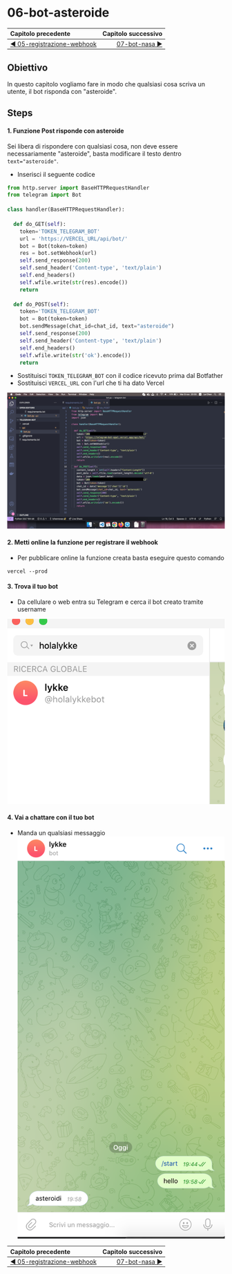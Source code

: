 # 06-bot-asteroide

| Capitolo precedente                                                                                                                                          | Capitolo successivo                                                                           |
| :--------------------------------------------------------------------------------------------------------------------------------------------------------------- | ---------------------------------------------------------------------------------------------------: |
| [◀︎ 05-registrazione-webhook](../05-registrazione-webhook)  | [07-bot-nasa ▶︎](../07-bot-nasa) |

## Obiettivo

In questo capitolo vogliamo fare in modo che qualsiasi cosa scriva un utente, il bot risponda con "asteroide".

## Steps

#### 1. Funzione Post risponde con asteroide

Sei libera di rispondere con qualsiasi cosa, non deve essere necessariamente "asteroide", basta modificare il testo dentro `text="asteroide"`.

- Inserisci il seguente codice
``` py
from http.server import BaseHTTPRequestHandler
from telegram import Bot

class handler(BaseHTTPRequestHandler):

  def do_GET(self):
    token='TOKEN_TELEGRAM_BOT'
    url = 'https://VERCEL_URL/api/bot/'
    bot = Bot(token=token)
    res = bot.setWebhook(url)
    self.send_response(200)
    self.send_header('Content-type', 'text/plain')
    self.end_headers()
    self.wfile.write(str(res).encode())
    return

  def do_POST(self):
    token='TOKEN_TELEGRAM_BOT'
    bot = Bot(token=token)
    bot.sendMessage(chat_id=chat_id, text="asteroide")
    self.send_response(200)
    self.send_header('Content-type', 'text/plain')
    self.end_headers()
    self.wfile.write(str('ok').encode())
    return


```

- Sostituisci `TOKEN_TELEGRAM_BOT` con il codice ricevuto prima dal Botfather
- Sostituisci `VERCEL_URL` con l'url che ti ha dato Vercel

<kbd>![15-bot-asteroide.png](../assets/Lessons/15-bot-asteroide.png)</kbd>

#### 2. Metti online la funzione per registrare il webhook

- Per pubblicare online la funzione creata basta eseguire questo comando
```
vercel --prod
```

#### 3. Trova il tuo bot
- Da cellulare o web entra su Telegram e cerca il bot creato tramite username

<kbd>![16-add-bot-from-telegram](../assets/Lessons/16-add-bot-from-telegram.png)</kbd>

#### 4. Vai a chattare con il tuo bot
- Manda un qualsiasi messaggio
<kbd>![16-add-bot-from-telegram](../assets/Lessons/18-telegram-asteroide-bot.png)</kbd>


| Capitolo precedente                                                                                                                                          | Capitolo successivo                                                                           |
| :--------------------------------------------------------------------------------------------------------------------------------------------------------------- | ---------------------------------------------------------------------------------------------------: |
| [◀︎ 05-registrazione-webhook](../05-registrazione-webhook)  | [07-bot-nasa ▶︎](../07-bot-nasa) |